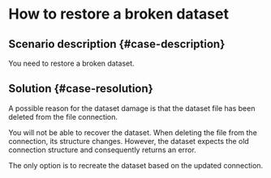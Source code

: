 # How to restore a broken dataset



## Scenario description {#case-description}

You need to restore a broken dataset.

## Solution {#case-resolution}

A possible reason for the dataset damage is that the dataset file has been deleted from the file connection.

You will not be able to recover the dataset. When deleting the file from the connection, its structure changes. However, the dataset expects the old connection structure and consequently returns an error.

The only option is to recreate the dataset based on the updated connection.
